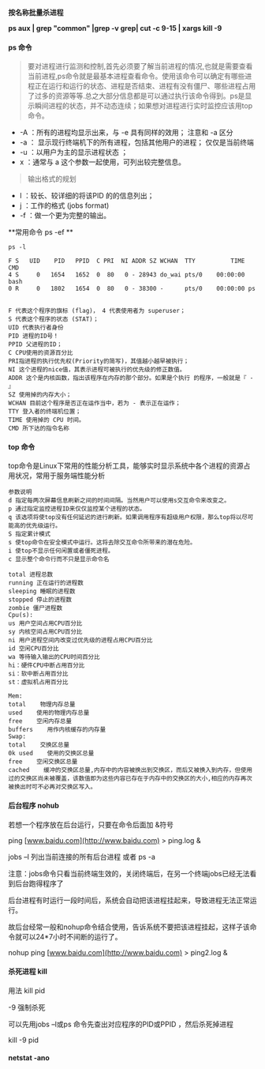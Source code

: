 

**按名称批量杀进程**

**ps aux | grep "common" |grep -v grep| cut -c 9-15 | xargs kill -9**

#### ps 命令

> 要对进程进行监测和控制,首先必须要了解当前进程的情况,也就是需要查看当前进程,ps命令就是最基本进程查看命令。使用该命令可以确定有哪些进程正在运行和运行的状态、进程是否结束、进程有没有僵尸、哪些进程占用了过多的资源等等.总之大部分信息都是可以通过执行该命令得到。ps是显示瞬间进程的状态，并不动态连续；如果想对进程进行实时监控应该用top命令。 

- -A ：所有的进程均显示出来，与 -e 具有同样的效用； 注意和 -a 区分
- -a ： 显示现行终端机下的所有进程，包括其他用户的进程； 仅仅是当前终端
- -u ：以用户为主的显示进程状态 ；
- x ：通常与 a 这个参数一起使用，可列出较完整信息。

> 输出格式的规划

- l ：较长、较详细的将该PID 的的信息列出；
- j ：工作的格式 (jobs format)
- -f ：做一个更为完整的输出。



**常用命令 ps -ef **

```
ps -l 

F S   UID    PID   PPID  C PRI  NI ADDR SZ WCHAN  TTY          TIME CMD
4 S     0   1654   1652  0  80   0 - 28943 do_wai pts/0    00:00:00 bash
0 R     0   1802   1654  0  80   0 - 38300 -      pts/0    00:00:00 ps


F 代表这个程序的旗标 (flag)， 4 代表使用者为 superuser；
S 代表这个程序的状态 (STAT)；
UID 代表执行者身份
PID 进程的ID号！
PPID 父进程的ID；
C CPU使用的资源百分比
PRI指进程的执行优先权(Priority的简写)，其值越小越早被执行；
NI 这个进程的nice值，其表示进程可被执行的优先级的修正数值。
ADDR 这个是内核函数，指出该程序在内存的那个部分。如果是个执行 的程序，一般就是『 - 』
SZ 使用掉的内存大小；
WCHAN 目前这个程序是否正在运作当中，若为 - 表示正在运作；
TTY 登入者的终端机位置；
TIME 使用掉的 CPU 时间。
CMD 所下达的指令名称
```

#### top 命令

top命令是Linux下常用的性能分析工具，能够实时显示系统中各个进程的资源占用状况，常用于服务端性能分析 

```
参数说明
d 指定每两次屏幕信息刷新之间的时间间隔。当然用户可以使用s交互命令来改变之。 
p 通过指定监控进程ID来仅仅监控某个进程的状态。 
q 该选项将使top没有任何延迟的进行刷新。如果调用程序有超级用户权限，那么top将以尽可能高的优先级运行。 
S 指定累计模式 
s 使top命令在安全模式中运行。这将去除交互命令所带来的潜在危险。 
i 使top不显示任何闲置或者僵死进程。 
c 显示整个命令行而不只是显示命令名

```

```
total 进程总数
running 正在运行的进程数
sleeping 睡眠的进程数
stopped 停止的进程数
zombie 僵尸进程数
Cpu(s): 
us 用户空间占用CPU百分比
sy 内核空间占用CPU百分比
ni 用户进程空间内改变过优先级的进程占用CPU百分比
id 空闲CPU百分比
wa 等待输入输出的CPU时间百分比
hi：硬件CPU中断占用百分比
si：软中断占用百分比
st：虚拟机占用百分比

Mem:
total    物理内存总量
used    使用的物理内存总量
free    空闲内存总量
buffers    用作内核缓存的内存量
Swap: 
total    交换区总量
0k used    使用的交换区总量
free    空闲交换区总量
cached    缓冲的交换区总量,内存中的内容被换出到交换区，而后又被换入到内存，但使用过的交换区尚未被覆盖，该数值即为这些内容已存在于内存中的交换区的大小,相应的内存再次被换出时可不必再对交换区写入。
```

####  后台程序 nohub

若想一个程序放在后台运行，只要在命令后面加 &符号

ping [www.baidu.com](http://www.baidu.com) > ping.log  &

jobs –l 列出当前连接的所有后台进程  或者 ps -a

注意：jobs命令只看当前终端生效的，关闭终端后，在另一个终端jobs已经无法看到后台跑得程序了 



后台进程有时运行一段时间后，系统会自动把该进程挂起来，导致进程无法正常运行。

故后台经常一般和nohup命令结合使用，告诉系统不要把该进程挂起，这样子该命令就可以24*7小时不间断的运行了。

nohup ping [www.baidu.com](http://www.baidu.com) > ping2.log & 



#### 杀死进程 kill

用法 kill pid  

-9 强制杀死 

可以先用jobs –l或ps 命令先查出对应程序的PID或PPID ，然后杀死掉进程 

kill -9 pid



#### netstat -ano